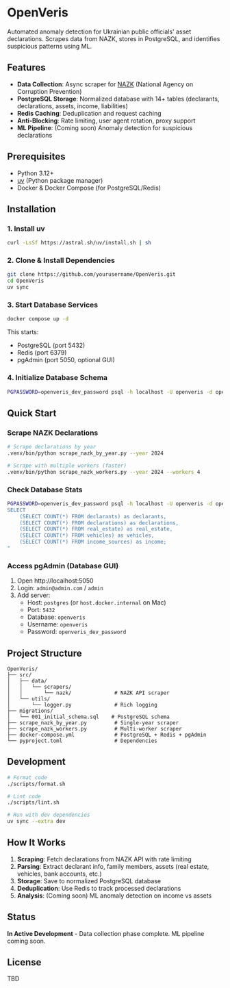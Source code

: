 # OpenVeris

Automated anomaly detection for Ukrainian public officials' asset declarations. Scrapes data from NAZK, stores in PostgreSQL, and identifies suspicious patterns using ML.

## Features

- **Data Collection**: Async scraper for [NAZK](https://public.nazk.gov.ua/) (National Agency on Corruption Prevention)
- **PostgreSQL Storage**: Normalized database with 14+ tables (declarants, declarations, assets, income, liabilities)
- **Redis Caching**: Deduplication and request caching
- **Anti-Blocking**: Rate limiting, user agent rotation, proxy support
- **ML Pipeline**: (Coming soon) Anomaly detection for suspicious declarations

## Prerequisites

- Python 3.12+
- [uv](https://docs.astral.sh/uv/) (Python package manager)
- Docker & Docker Compose (for PostgreSQL/Redis)

## Installation

### 1. Install uv

```bash
curl -LsSf https://astral.sh/uv/install.sh | sh
```

### 2. Clone & Install Dependencies

```bash
git clone https://github.com/yourusername/OpenVeris.git
cd OpenVeris
uv sync
```

### 3. Start Database Services

```bash
docker compose up -d
```

This starts:
- PostgreSQL (port 5432)
- Redis (port 6379)
- pgAdmin (port 5050, optional GUI)

### 4. Initialize Database Schema

```bash
PGPASSWORD=openveris_dev_password psql -h localhost -U openveris -d openveris -f migrations/001_initial_schema.sql
```

## Quick Start

### Scrape NAZK Declarations

```bash
# Scrape declarations by year
.venv/bin/python scrape_nazk_by_year.py --year 2024

# Scrape with multiple workers (faster)
.venv/bin/python scrape_nazk_workers.py --year 2024 --workers 4
```

### Check Database Stats

```bash
PGPASSWORD=openveris_dev_password psql -h localhost -U openveris -d openveris -c "
SELECT
    (SELECT COUNT(*) FROM declarants) as declarants,
    (SELECT COUNT(*) FROM declarations) as declarations,
    (SELECT COUNT(*) FROM real_estate) as real_estate,
    (SELECT COUNT(*) FROM vehicles) as vehicles,
    (SELECT COUNT(*) FROM income_sources) as income;
"
```

### Access pgAdmin (Database GUI)

1. Open http://localhost:5050
2. Login: `admin@admin.com` / `admin`
3. Add server:
   - Host: `postgres` (or `host.docker.internal` on Mac)
   - Port: `5432`
   - Database: `openveris`
   - Username: `openveris`
   - Password: `openveris_dev_password`

## Project Structure

```
OpenVeris/
├── src/
│   ├── data/
│   │   └── scrapers/
│   │       └── nazk/              # NAZK API scraper
│   └── utils/
│       └── logger.py              # Rich logging
├── migrations/
│   └── 001_initial_schema.sql    # PostgreSQL schema
├── scrape_nazk_by_year.py         # Single-year scraper
├── scrape_nazk_workers.py         # Multi-worker scraper
├── docker-compose.yml             # PostgreSQL + Redis + pgAdmin
└── pyproject.toml                 # Dependencies
```

## Development

```bash
# Format code
./scripts/format.sh

# Lint code
./scripts/lint.sh

# Run with dev dependencies
uv sync --extra dev
```

## How It Works

1. **Scraping**: Fetch declarations from NAZK API with rate limiting
2. **Parsing**: Extract declarant info, family members, assets (real estate, vehicles, bank accounts, etc.)
3. **Storage**: Save to normalized PostgreSQL database
4. **Deduplication**: Use Redis to track processed declarations
5. **Analysis**: (Coming soon) ML anomaly detection on income vs assets

## Status

**In Active Development** - Data collection phase complete. ML pipeline coming soon.

## License

TBD
